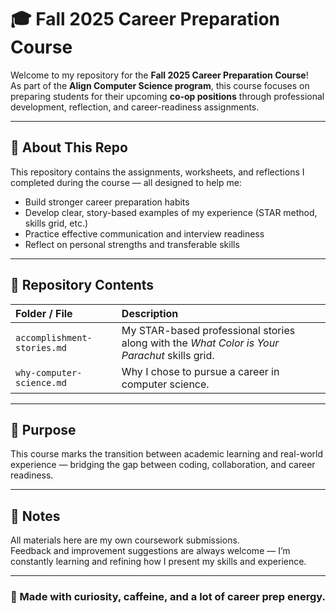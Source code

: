 # 🎓 Fall 2025 Career Preparation Course

Welcome to my repository for the **Fall 2025 Career Preparation Course**!  
As part of the **Align Computer Science program**, this course focuses on preparing students for their upcoming **co-op positions** through professional development, reflection, and career-readiness assignments.

---

## 🧠 About This Repo

This repository contains the assignments, worksheets, and reflections I completed during the course — all designed to help me:

- Build stronger career preparation habits  
- Develop clear, story-based examples of my experience (STAR method, skills grid, etc.)  
- Practice effective communication and interview readiness  
- Reflect on personal strengths and transferable skills  

---

## 📁 Repository Contents

| Folder / File | Description |
| :--- | :--- |
| `accomplishment-stories.md` | My STAR-based professional stories along with the *What Color is Your Parachut* skills grid. |
| `why-computer-science.md` | Why I chose to pursue a career in computer science. |

---

## 🌱 Purpose

This course marks the transition between academic learning and real-world experience — bridging the gap between coding, collaboration, and career readiness.

---

## 💬 Notes

All materials here are my own coursework submissions.  
Feedback and improvement suggestions are always welcome — I’m constantly learning and refining how I present my skills and experience.

---

### 🖤 Made with curiosity, caffeine, and a lot of career prep energy.
